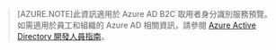 > [AZURE.NOTE]此資訊適用於 Azure AD B2C 取用者身分識別服務預覽。如需適用於員工和組織的 Azure AD 相關資訊，請參閱 [Azure Active Directory 開發人員指南](active-directory-developers-guide.md)。

<!---HONumber=Oct15_HO3-->